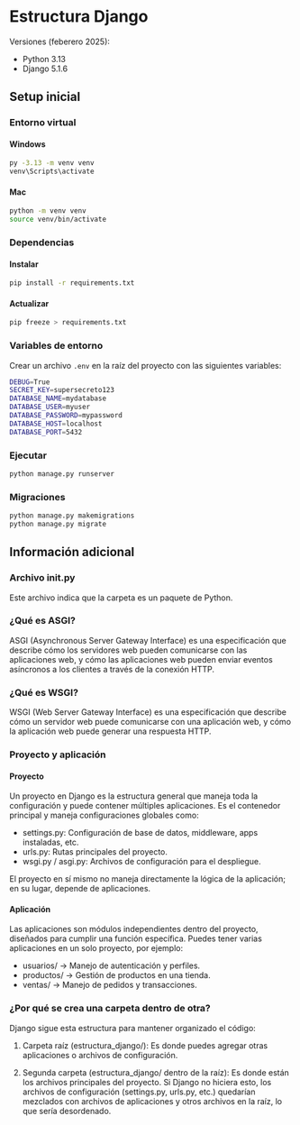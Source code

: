 # Estructura Django

Versiones (feberero 2025):

- Python 3.13
- Django 5.1.6

## Setup inicial

### Entorno virtual

#### Windows

```bash
py -3.13 -m venv venv
venv\Scripts\activate
```

#### Mac

```bash
python -m venv venv
source venv/bin/activate
```

### Dependencias

#### Instalar

```bash
pip install -r requirements.txt
```

#### Actualizar

```bash
pip freeze > requirements.txt
```

### Variables de entorno

Crear un archivo `.env` en la raíz del proyecto con las siguientes variables:

```bash
DEBUG=True
SECRET_KEY=supersecreto123
DATABASE_NAME=mydatabase
DATABASE_USER=myuser
DATABASE_PASSWORD=mypassword
DATABASE_HOST=localhost
DATABASE_PORT=5432
```

### Ejecutar

```bash
python manage.py runserver
```

### Migraciones

```bash
python manage.py makemigrations
python manage.py migrate
```

## Información adicional

### Archivo __init__.py

Este archivo indica que la carpeta es un paquete de Python.

### ¿Qué es ASGI?

ASGI (Asynchronous Server Gateway Interface) es una especificación que describe cómo los servidores web pueden comunicarse con las aplicaciones web, y cómo las aplicaciones web pueden enviar eventos asíncronos a los clientes a través de la conexión HTTP.

### ¿Qué es WSGI?

WSGI (Web Server Gateway Interface) es una especificación que describe cómo un servidor web puede comunicarse con una aplicación web, y cómo la aplicación web puede generar una respuesta HTTP.

### Proyecto y aplicación

#### Proyecto

Un proyecto en Django es la estructura general que maneja toda la configuración y puede contener múltiples aplicaciones. Es el contenedor principal y maneja configuraciones globales como:

- settings.py: Configuración de base de datos, middleware, apps instaladas, etc.
- urls.py: Rutas principales del proyecto.
- wsgi.py / asgi.py: Archivos de configuración para el despliegue.

El proyecto en sí mismo no maneja directamente la lógica de la aplicación; en su lugar, depende de aplicaciones.

#### Aplicación

Las aplicaciones son módulos independientes dentro del proyecto, diseñados para cumplir una función específica. Puedes tener varias aplicaciones en un solo proyecto, por ejemplo:

- usuarios/ → Manejo de autenticación y perfiles.
- productos/ → Gestión de productos en una tienda.
- ventas/ → Manejo de pedidos y transacciones.

### ¿Por qué se crea una carpeta dentro de otra?

Django sigue esta estructura para mantener organizado el código:

1. Carpeta raíz (estructura_django/): Es donde puedes agregar otras aplicaciones o archivos de configuración.

2. Segunda carpeta (estructura_django/ dentro de la raíz): Es donde están los archivos principales del proyecto. Si Django no hiciera esto, los archivos de configuración (settings.py, urls.py, etc.) quedarían mezclados con archivos de aplicaciones y otros archivos en la raíz, lo que sería desordenado.
